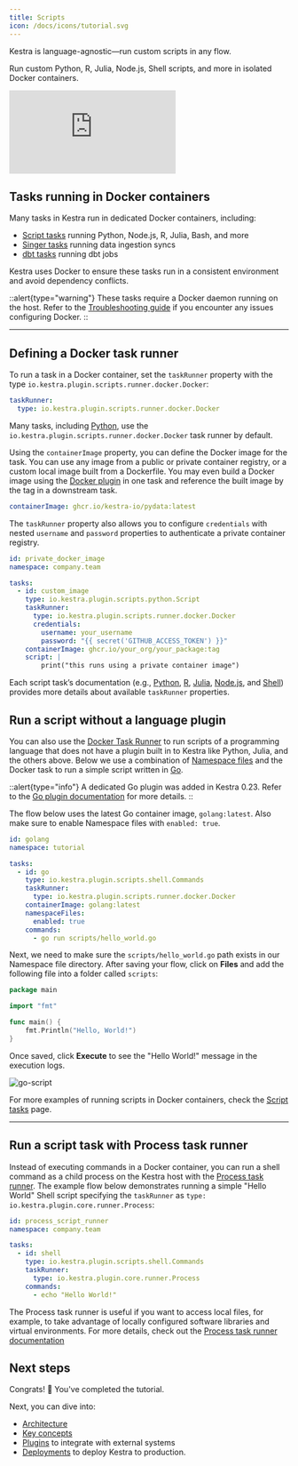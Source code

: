 ```yaml
---
title: Scripts
icon: /docs/icons/tutorial.svg
---
```


Kestra is language-agnostic—run custom scripts in any flow.

Run custom Python, R, Julia, Node.js, Shell scripts, and more in isolated Docker containers.

<div class="video-container">
  <iframe src="https://www.youtube.com/embed/Qxn8n0Jaltk?si=5xT2WLMLQTO_BTAW" title="YouTube video player" frameborder="0" allow="accelerometer; autoplay; clipboard-write; encrypted-media; gyroscope; picture-in-picture; web-share" referrerpolicy="strict-origin-when-cross-origin" allowfullscreen></iframe>
</div>

## Tasks running in Docker containers

Many tasks in Kestra run in dedicated Docker containers, including:

- [Script tasks](../16.scripts/index.md) running Python, Node.js, R, Julia, Bash, and more
- [Singer tasks](/plugins/plugin-singer) running data ingestion syncs
- [dbt tasks](/plugins/plugin-dbt) running dbt jobs

Kestra uses Docker to ensure these tasks run in a consistent environment and avoid dependency conflicts.

::alert{type="warning"}
These tasks require a Docker daemon running on the host. Refer to the [Troubleshooting guide](../09.administrator-guide/16.troubleshooting.md) if you encounter any issues configuring Docker.
::

---

## Defining a Docker task runner

To run a task in a Docker container, set the `taskRunner` property with the type `io.kestra.plugin.scripts.runner.docker.Docker`:

```yaml
taskRunner:
  type: io.kestra.plugin.scripts.runner.docker.Docker
```

Many tasks, including [Python](/plugins/plugin-script-python/io.kestra.plugin.scripts.python.script), use the `io.kestra.plugin.scripts.runner.docker.Docker` task runner by default.

Using the `containerImage` property, you can define the Docker image for the task. You can use any image from a public or private container registry, or a custom local image built from a Dockerfile. You may even build a Docker image using the [Docker plugin](/plugins/plugin-docker) in one task and reference the built image by the tag in a downstream task.

```yaml
containerImage: ghcr.io/kestra-io/pydata:latest
```

The `taskRunner` property also allows you to configure `credentials` with nested `username` and `password` properties to authenticate a private container registry.

```yaml
id: private_docker_image
namespace: company.team

tasks:
  - id: custom_image
    type: io.kestra.plugin.scripts.python.Script
    taskRunner:
      type: io.kestra.plugin.scripts.runner.docker.Docker
      credentials:
        username: your_username
        password: "{{ secret('GITHUB_ACCESS_TOKEN') }}"
    containerImage: ghcr.io/your_org/your_package:tag
    script: |
        print("this runs using a private container image")
```

Each script task’s documentation (e.g., [Python](/plugins/plugin-script-python/io.kestra.plugin.scripts.python.script), [R](/plugins/plugin-script-r/io.kestra.plugin.scripts.r.script), [Julia](/plugins/plugin-script-julia/io.kestra.plugin.scripts.julia.script), [Node.js](/plugins/plugin-script-node/io.kestra.plugin.scripts.node.script), and [Shell](/plugins/plugin-script-shell/io.kestra.plugin.scripts.shell.script)) provides more details about available `taskRunner` properties.

## Run a script without a language plugin

You can also use the [Docker Task Runner](../task-runners/04.types/02.docker-task-runner.md) to run scripts of a programming language that does not have a plugin built in to Kestra like Python, Julia, and the others above. Below we use a combination of [Namespace files](../05.concepts/02.namespace-files.md) and the Docker task to run a simple script written in [Go](https://go.dev/).

::alert{type="info"}
A dedicated Go plugin was added in Kestra 0.23. Refer to the [Go plugin documentation](/plugins/plugin-script-go) for more details.
::

The flow below uses the latest Go container image, `golang:latest`. Also make sure to enable Namespace files with `enabled: true`.

```yaml
id: golang
namespace: tutorial

tasks:
  - id: go
    type: io.kestra.plugin.scripts.shell.Commands
    taskRunner:
      type: io.kestra.plugin.scripts.runner.docker.Docker
    containerImage: golang:latest
    namespaceFiles:
      enabled: true
    commands:
      - go run scripts/hello_world.go
```

Next, we need to make sure the `scripts/hello_world.go` path exists in our Namespace file directory. After saving your flow, click on **Files** and add the following file into a folder called `scripts`:

```go
package main

import "fmt"

func main() {
    fmt.Println("Hello, World!")
}
```

Once saved, click **Execute** to see the "Hello World!" message in the execution logs.

![go-script](/docs/tutorial/scripts/go-script.png)

For more examples of running scripts in Docker containers, check the [Script tasks](../16.scripts/index.md) page.

---

## Run a script task with Process task runner

Instead of executing commands in a Docker container, you can run a shell command as a child process on the Kestra host with the [Process task runner](../task-runners/04.types/01.process-task-runner.md). The example flow below demonstrates running a simple "Hello World" Shell script specifying the `taskRunner` as `type: io.kestra.plugin.core.runner.Process`:

```yaml
id: process_script_runner
namespace: company.team

tasks:
  - id: shell
    type: io.kestra.plugin.scripts.shell.Commands
    taskRunner:
      type: io.kestra.plugin.core.runner.Process
    commands:
      - echo "Hello World!"
```

The Process task runner is useful if you want to access local files, for example, to take advantage of locally configured software libraries and virtual environments. For more details, check out the [Process task runner documentation](../task-runners/04.types/01.process-task-runner.md)

## Next steps

Congrats! :tada: You've completed the tutorial.

Next, you can dive into:
- [Architecture](../07.architecture/index.md)
- [Key concepts](../05.concepts/index.md)
- [Plugins](/plugins) to integrate with external systems
- [Deployments](../09.administrator-guide/index.md) to deploy Kestra to production.
